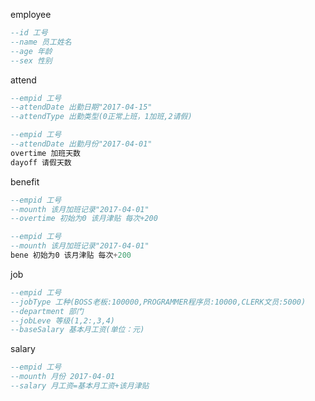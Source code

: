 employee
```sql
--id 工号
--name 员工姓名
--age 年龄
--sex 性别
```

attend
```sql
--empid 工号
--attendDate 出勤日期"2017-04-15"
--attendType 出勤类型(0正常上班，1加班,2请假)
```
```sql
--empid 工号
--attendDate 出勤月份"2017-04-01"
overtime 加班天数
dayoff 请假天数
```

benefit
```sql
--empid 工号
--mounth 该月加班记录"2017-04-01"
--overtime 初始为0 该月津贴 每次+200
```
```sql
--empid 工号
--mounth 该月加班记录"2017-04-01"
bene 初始为0 该月津贴 每次+200
```

job
```sql
--empid 工号
--jobType 工种(BOSS老板:100000,PROGRAMMER程序员:10000,CLERK文员:5000)
--department 部门
--jobLeve 等级(1,2:,3,4)
--baseSalary 基本月工资(单位：元)
```

salary
```sql
--empid 工号
--mounth 月份 2017-04-01
--salary 月工资=基本月工资+该月津贴
```
